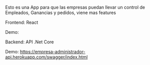 Esto es una App para que las empresas puedan llevar un control de Empleados, Ganancias y pedidos, viene mas features



Frontend: React

Demo: 

Backend: API .Net Core

Demo: https://empresa-administrador-api.herokuapp.com/swagger/index.html